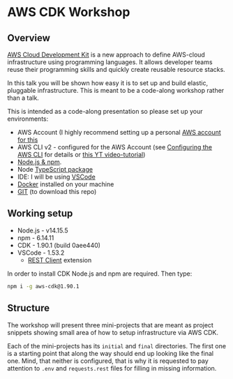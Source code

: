 # AWS CDK Workshop

## Overview 
[AWS Cloud Development Kit](https://aws.amazon.com/cdk/) is a new approach to define AWS-cloud infrastructure using programming languages. It allows developer teams reuse their programming skills and quickly create reusable resource stacks.

In this talk you will be shown how easy it is to set up and build elastic, pluggable infrastructure. This is meant to be a code-along workshop rather than a talk.

This is intended as a code-along presentation so please set up your environments:

- AWS Account (I highly recommend setting up a personal [AWS account for this](https://aws.amazon.com/free/)
- AWS CLI v2 - configured for the AWS Account (see [Configuring the AWS CLI](https://docs.aws.amazon.com/cli/latest/userguide/cli-chap-configure.html) for details or [this YT video-tutorial](https://www.youtube.com/watch?v=FOK5BPy30HQ))
- [Node.js & npm](https://nodejs.org/en/). 
- Node [TypeScript package](https://www.npmjs.com/package/typescript)
- IDE: I will be using [VSCode](https://code.visualstudio.com/)
- [Docker](https://docs.docker.com/get-docker/) installed on your machine
- [GIT](https://git-scm.com/) (to download this repo)

## Working setup

- Node.js - v14.15.5
- npm - 6.14.11
- CDK - 1.90.1 (build 0aee440)
- VSCode - 1.53.2
  - [REST Client](https://marketplace.visualstudio.com/items?itemName=humao.rest-client) extension

In order to install CDK Node.js and npm are required. Then type:

```bash
npm i -g aws-cdk@1.90.1
```

## Structure

The workshop will present three mini-projects that are meant as project snippets showing small area of how to setup infrastructure via AWS CDK.  

Each of the mini-projects has its `initial` and `final` directories. The first one is a starting point that along the way should end up looking like the final one. Mind, that neither is configured, that is why it is requested to pay attention to `.env` and `requests.rest` files for filling in missing information.